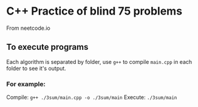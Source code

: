 # C++ Practice of blind 75 problems

From neetcode.io

## To execute programs

Each algorithm is separated by folder, use `g++` to compile `main.cpp` in each folder to see it's output.

### For example:

Compile: `g++ ./3sum/main.cpp -o ./3sum/main`
Execute: `./3sum/main`
